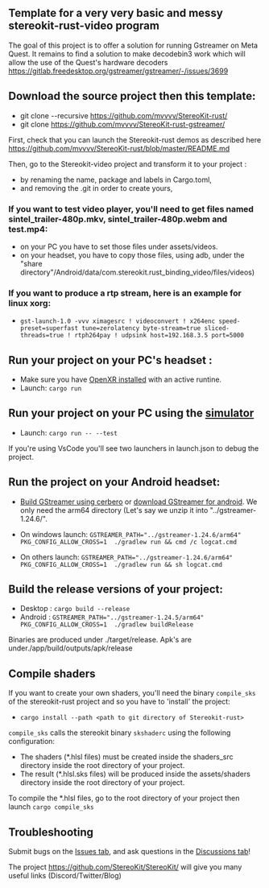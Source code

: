 ## Template for a very very basic and messy stereokit-rust-video program
The goal of this project is to offer a solution for running Gstreamer on Meta Quest. It remains to find a solution to make decodebin3 work which will allow the use of the Quest's hardware decoders
https://gitlab.freedesktop.org/gstreamer/gstreamer/-/issues/3699

## Download the source project then this template:
* git clone --recursive https://github.com/mvvvv/StereoKit-rust/
* git clone https://github.com/mvvvv/StereoKit-rust-gstreamer/

First, check that you can launch the Stereokit-rust demos as described here https://github.com/mvvvv/StereoKit-rust/blob/master/README.md

Then, go to the Stereokit-video project and transform it to your project :
- by renaming the name, package and labels in Cargo.toml, 
- and removing the .git in order to create yours,

### If you want to test video player, you'll need to get files named sintel_trailer-480p.mkv, sintel_trailer-480p.webm  and test.mp4: 
* on your PC you have to set those files under assets/videos.
* on your headset, you have to copy those files, using adb, under the "share directory"/Android/data/com.stereokit.rust_binding_video/files/videos)

### If you want to produce a rtp stream, here is an example for linux xorg:
* `gst-launch-1.0 -vvv ximagesrc ! videoconvert ! x264enc speed-preset=superfast tune=zerolatency byte-stream=true sliced-threads=true ! rtph264pay ! udpsink host=192.168.3.5 port=5000`


## Run your project on your PC's headset :
* Make sure you have [OpenXR installed](https://www.khronos.org/openxr/) with an active runtine.
* Launch: `cargo run`

## Run your project on your PC using the [simulator](https://stereokit.net/Pages/Guides/Using-The-Simulator.html) 
* Launch: `cargo run -- --test`

If you're using VsCode you'll see two launchers in launch.json to debug the project.


## Run the project on your Android headset:
* [Build GStreamer using cerbero](https://gstreamer.freedesktop.org/download/#sources) or [download GStreamer for android](https://gstreamer.freedesktop.org/download/#android). We only need the arm64 directory (Let's say we unzip it into "../gstreamer-1.24.6/".

* On windows launch: `GSTREAMER_PATH="../gstreamer-1.24.6/arm64" PKG_CONFIG_ALLOW_CROSS=1  ./gradlew run && cmd /c logcat.cmd`
* On others launch: `GSTREAMER_PATH="../gstreamer-1.24.6/arm64" PKG_CONFIG_ALLOW_CROSS=1  ./gradlew run && sh logcat.cmd`

## Build the release versions of your project:
* Desktop : `cargo build --release`
* Android : `GSTREAMER_PATH="../gstreamer-1.24.5/arm64"  PKG_CONFIG_ALLOW_CROSS=1  ./gradlew buildRelease`

Binaries are produced under ./target/release. Apk's are under./app/build/outputs/apk/release

## Compile shaders
If you want to create your own shaders, you'll need the binary `compile_sks` of the stereokit-rust project and so you have to 'install' the project: 
* `cargo install --path <path to git directory of Stereokit-rust>`

`compile_sks` calls the stereokit binary `skshaderc` using the following configuration:
* The shaders (*.hlsl files) must be created inside the shaders_src directory inside the root directory of your project. 
* The result (*.hlsl.sks files) will be produced inside the assets/shaders directory inside the root directory of your project.

To compile the *.hlsl files, go to the root directory of your project then launch `cargo compile_sks`

## Troubleshooting
Submit bugs on the [Issues tab](https://github.com/mvvvv/StereoKit-rust/issues), and ask questions in the [Discussions tab](https://github.com/mvvvv/StereoKit-rust/discussions)!

The project <https://github.com/StereoKit/StereoKit/> will give you many useful links (Discord/Twitter/Blog)
